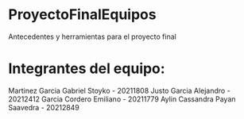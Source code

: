 # ProyectoFinalEquipos
Antecedentes y herramientas para el proyecto final
# Integrantes del equipo:
Martinez Garcia Gabriel Stoyko - 20211808
Justo Garcia Alejandro - 20212412
Garcia Cordero Emiliano - 20211779
Aylin Cassandra Payan Saavedra - 20212849

